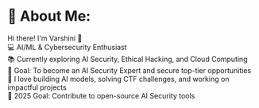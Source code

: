 # 💫 About Me:
Hi there! I'm Varshini 👋  
💻 AI/ML & Cybersecurity Enthusiast  
📚 Currently exploring AI Security, Ethical Hacking, and Cloud Computing  
🚀 Goal: To become an AI Security Expert and secure top-tier opportunities  
🌱 I love building AI models, solving CTF challenges, and working on impactful projects  
🎯 2025 Goal: Contribute to open-source AI Security tools
